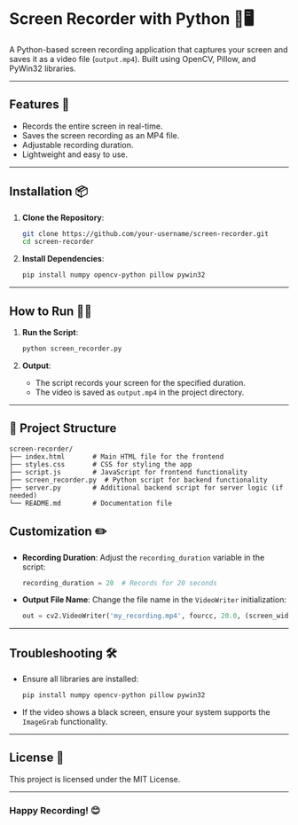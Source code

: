 # Screen Recorder with Python 🎥🖥️

A Python-based screen recording application that captures your screen and saves it as a video file (`output.mp4`). Built using OpenCV, Pillow, and PyWin32 libraries.

---

## Features 🚀
- Records the entire screen in real-time.
- Saves the screen recording as an MP4 file.
- Adjustable recording duration.
- Lightweight and easy to use.

---

## Installation 📦

1. **Clone the Repository**:
   ```bash
   git clone https://github.com/your-username/screen-recorder.git
   cd screen-recorder
   ```

2. **Install Dependencies**:
   ```bash
   pip install numpy opencv-python pillow pywin32
   ```

---

## How to Run 🏃‍♂️

1. **Run the Script**:
   ```bash
   python screen_recorder.py
   ```

2. **Output**:
   - The script records your screen for the specified duration.
   - The video is saved as `output.mp4` in the project directory.

---
## 📂 Project Structure
```
screen-recorder/
├── index.html       # Main HTML file for the frontend
├── styles.css       # CSS for styling the app
├── script.js        # JavaScript for frontend functionality
├── screen_recorder.py  # Python script for backend functionality
├── server.py        # Additional backend script for server logic (if needed)
└── README.md        # Documentation file
```

## Customization ✏️

- **Recording Duration**:
  Adjust the `recording_duration` variable in the script:
  ```python
  recording_duration = 20  # Records for 20 seconds
  ```

- **Output File Name**:
  Change the file name in the `VideoWriter` initialization:
  ```python
  out = cv2.VideoWriter('my_recording.mp4', fourcc, 20.0, (screen_width, screen_height))
  ```

---

## Troubleshooting 🛠️

- Ensure all libraries are installed:
  ```bash
  pip install numpy opencv-python pillow pywin32
  ```

- If the video shows a black screen, ensure your system supports the `ImageGrab` functionality.

---

## License 📜

This project is licensed under the MIT License.

---

### Happy Recording! 😊
